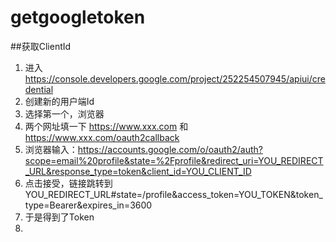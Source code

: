 # getgoogletoken

##获取ClientId

1. 进入 https://console.developers.google.com/project/252254507945/apiui/credential
2. 创建新的用户端Id
3. 选择第一个，浏览器
4. 两个网址填一下 https://www.xxx.com 和 https://www.xxx.com/oauth2callback
5. 浏览器输入：https://accounts.google.com/o/oauth2/auth?scope=email%20profile&state=%2Fprofile&redirect_uri=YOU_REDIRECT_URL&response_type=token&client_id=YOU_CLIENT_ID
6. 点击接受，链接跳转到  YOU_REDIRECT_URL#state=/profile&access_token=YOU_TOKEN&token_type=Bearer&expires_in=3600
7. 于是得到了Token
8. 

